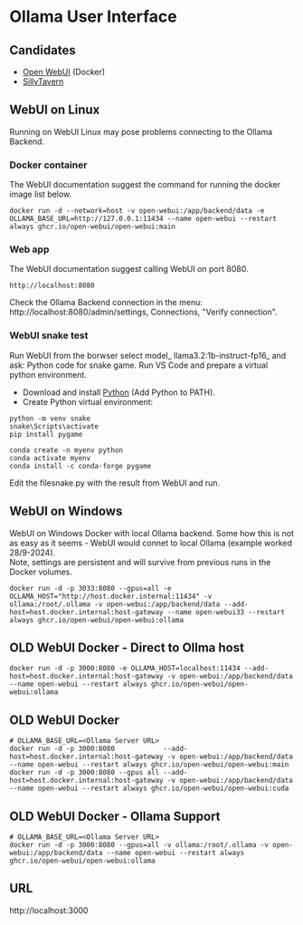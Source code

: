 # Ollama User Interface
## Candidates
* [Open WebUI](https://docs.openwebui.com/) (Docker)
* [SillyTavern](https://sillytavernai.com/)
## WebUI on Linux
Running on WebUI Linux may pose problems connecting to the Ollama Backend. 
### Docker container
The WebUI documentation suggest the command for running the docker image list below. 
```
docker run -d --network=host -v open-webui:/app/backend/data -e OLLAMA_BASE_URL=http://127.0.0.1:11434 --name open-webui --restart always ghcr.io/open-webui/open-webui:main
```
### Web app
The WebUI documentation suggest calling WebUI on port 8080.
```
http://localhost:8080
```
Check the Ollama Backend connection in the menu: http://localhost:8080/admin/settings, Connections, "Verify connection".
### WebUI snake test
Run WebUI from the borwser select model_ llama3.2:1b-instruct-fp16_ and ask: Python code for snake game.
Run VS Code and prepare a virtual python environment.
* Download and install [Python](https://www.python.org/downloads/) (Add Python to PATH).
* Create Python virtual environment:  
```
python -m venv snake
snake\Scripts\activate
pip install pygame
```
```
conda create -n myenv python
conda activate myenv
conda install -c conda-forge pygame
```
Edit the filesnake.py with the result from WebUI and run.
## WebUI on Windows
WebUI on Windows Docker with local Ollama backend. Some how this is not as easy as it seems - WebUI would connet to local Ollama (example worked 28/9-2024).  
Note, settings are persistent and will survive from previous runs in the Docker volumes.
```
docker run -d -p 3033:8080 --gpus=all -e OLLAMA_HOST="http://host.docker.internal:11434" -v ollama:/root/.ollama -v open-webui:/app/backend/data --add-host=host.docker.internal:host-gateway --name open-webui33 --restart always ghcr.io/open-webui/open-webui:ollama
```
## OLD WebUI Docker - Direct to Ollma host
```
docker run -d -p 3000:8080 -e OLLAMA_HOST=localhost:11434 --add-host=host.docker.internal:host-gateway -v open-webui:/app/backend/data --name open-webui --restart always ghcr.io/open-webui/open-webui:ollama
```
## OLD WebUI Docker
```
# OLLAMA_BASE_URL=<Ollama Server URL>
docker run -d -p 3000:8080            --add-host=host.docker.internal:host-gateway -v open-webui:/app/backend/data --name open-webui --restart always ghcr.io/open-webui/open-webui:main
docker run -d -p 3000:8080 --gpus all --add-host=host.docker.internal:host-gateway -v open-webui:/app/backend/data --name open-webui --restart always ghcr.io/open-webui/open-webui:cuda
```
## OLD WebUI Docker - Ollama Support
```
# OLLAMA_BASE_URL=<Ollama Server URL>
docker run -d -p 3000:8080 --gpus=all -v ollama:/root/.ollama -v open-webui:/app/backend/data --name open-webui --restart always ghcr.io/open-webui/open-webui:ollama
```
## URL
http://localhost:3000
